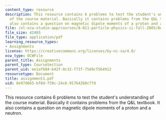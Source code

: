 ```yaml
---
content_type: resource
description: This resource contains 6 problems to test the student's understanding
  of the course material. Basically it contains problems from the Q&L textbook. It
  also contains a question on magnetic dipole moments of a proton and a neutron.
file: /ol-ocw-studio-app/courses/8-811-particle-physics-ii-fall-2005/8e97d665bf8df59c24c6917642b0cffd_assignment1.pdf
file_size: 42465
file_type: application/pdf
learning_resource_types:
- Assignments
license: https://creativecommons.org/licenses/by-nc-sa/4.0/
ocw_type: OCWFile
parent_title: Assignments
parent_type: CourseSection
parent_uid: ee1af684-b42f-0c32-f73f-75d9cf564912
resourcetype: Document
title: assignment1.pdf
uid: 8e97d665-bf8d-f59c-24c6-917642b0cffd
---
```

This resource contains 6 problems to test the student's understanding of the course material. Basically it contains problems from the Q&L textbook. It also contains a question on magnetic dipole moments of a proton and a neutron.